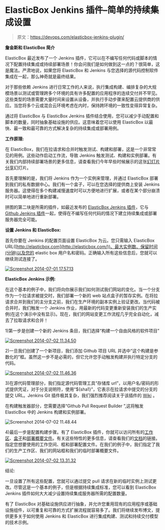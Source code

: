 # ElasticBox Jenkins 插件–简单的持续集成设置

> 原文：<https://devops.com/elasticbox-jenkins-plugin/>

**詹金斯和 ElasticBox 简介**

ElasticBox 最近发布了一个 Jenkins 插件，它可以在不编写任何代码或脚本的情况下配置持续集成或持续部署场景！你会问我们是如何做到这一点的？很简单，这是魔法。严肃地说，如果您将 ElasticBox 和 Jenkins 与您选择的源代码控制软件集成在一起，那么神奇就是最终结果。

对于那些依赖 Jenkins 进行日常工作的人来说，执行集成构建、编排复杂的大规模场景以测试或管理跨多个环境的具有许多配置的应用程序的连续交付并不罕见。这些类型的场景需要大量时间来设置从设备，并执行手动步骤来配置云提供商的供应。当您将多个云或混合云环境考虑在内时，保持跨环境的一致性变得异常复杂。

通过将 ElasticBox 与 ElasticBox Jenkins 插件结合使用，您可以减少手动配置和脚本的数量，同时抽象基础设施的供应。这意味着您可以使用 ElasticBox 以最快、最一致和最可靠的方式解决复杂的持续集成或部署用例。

**工作原理:**

在 ElasticBox，我们在拉请求和合并时触发测试、构建和部署，这是一个非常常见的用例。这些动作启动工作流，导致 Jenkins 触发测试、构建和实例部署。有关我们内部持续部署场景的更多信息，请查看我们今年早些时候展示的这张[幻灯片分享](http://www.slideshare.net/ElasticBox/ramiro-glucon)幻灯片。

首先要理解的是，我们将 Jenkins 作为一个实例来管理，并通过 ElasticBox 部署到我们的私有数据中心。我们有一个盒子，可以在您选择的提供商上安装 Jenkins 服务器。这使得在多个构建减慢速度时可以方便地进行扩展，或者在某个部分崩溃时可以简单地进行重新部署。

拼图的第二块是所需的插件，如最近发布的 [ElasticBox Jenkins 插件](https://wiki.jenkins-ci.org/display/JENKINS/ElasticBox+CI)，它与 [Github Jenkins 插件](https://wiki.jenkins-ci.org/display/JENKINS/GitHub+Plugin)一起，使得在不编写任何代码的情况下建立持续集成或部署服务器完全可能。

**设置 Jenkins 和 ElasticBox:**

首先你要在 Jenkins 的配置页面设置 ElasticBox 为云。您只需输入 ElasticBox URL([http://elasticbox.com](http://elasticbox.com/))、最大实例数、保留时间(分钟)以及您的 elastic box 用户名和密码。正确输入所有这些信息后，您就可以继续测试连接了。

[![Screenshot 2014-07-01 17.57.13](img/7e7285c1881befd766a9348c6c9c3148.png)](http://elasticbox.com/blog/wp-content/uploads/2014/07/Screenshot-2014-07-01-17.57.13.png)

**ElasticBox Jenkins 示例:**

在这个基本的例子中，我们将向你展示我们如何测试我们网站的变化。当一个分支作为一个拉请求被提交时，我们部署一个新的 web 站点盒子的暂存实例。在将拉请求合并到我们的主分支之前，我们在生产环境的副本实例上验证更改。当代码被合并时，我们触发一个 Jenkins 作业，用最新的代码变更重新安装我们的生产实例(在这个演示中没有显示)。现在，我们的网站变更工作流程几乎完全自动化，减去了拉取请求和合并！

1)第一步是创建一个新的 Jenkins 条目，我们选择“构建一个自由风格的软件项目”

[![Screenshot 2014-07-02 11.34.50](img/8c9018a56174dc1a01a6a44e15e1bfb2.png)](http://elasticbox.com/blog/wp-content/uploads/2014/07/Screenshot-2014-07-02-11.34.50.png)

2)一旦我们创建了一个新项目，我们添加 Github 项目 URL 并选中“这个构建是参数化的”框。虽然这一步不是必需的，但它允许您手动触发构建并执行特定分支的代码。

[![Screenshot 2014-07-02 11.46.36](img/070019b0f985d244ebef94f67c44b39b.png)](http://elasticbox.com/blog/wp-content/uploads/2014/07/Screenshot-2014-07-02-11.46.36.png)

3)在源代码管理部分，我们指定源代码管理工具“存储库 url”，以用户名/密码的形式提供凭证，对于分支说明符，使用“${sha1}”，它表示在拉请求中提交的分支的提交 URL。Jenkins Git 插件极其复杂，我们强烈推荐阅读关于该插件的 [Wiki](https://wiki.jenkins-ci.org/display/JENKINS/Git+Plugin) 。

在构建触发器部分，您需要选择“Github Pull Request Builder ”,这将触发 ElasticBox 中的 Jenkins 构建和实例部署。

![Screenshot 2014-07-02 11.48.44](img/8446e6fdad86576fb76d64b21dc375aa.png)

4)最后一步是配置构建步骤。有了 ElasticBox 插件，你就可以访问所有的[工作区](http://elasticbox.com/documentation/core-concepts/workspaces-and-collaboration/)、[盒子](http://elasticbox.com/documentation/core-concepts/boxes/)和[部署概要文件](http://elasticbox.com/documentation/deploying-and-managing-instances/deploying-managing-instances/)。有关这些特性的更多信息，请查看我们的[文档](http://elasticbox.com/documentation/ "documentation")的链接。指定您想要使用的工作空间、框和部署配置文件。在我们的例子中，我们指定了我们的生产工作区、我们的网站框和我们的临时部署概要文件。

[![Screenshot 2014-07-02 13.31.32](img/6a3ecf0f2ff80d4fe1db927711bbab34.png)](http://elasticbox.com/blog/wp-content/uploads/2014/07/Screenshot-2014-07-02-13.31.32.png)

结论:

一旦设置了所有这些配置，您就可以通过提交 pull 请求在新的临时实例上测试更改。尽管这是一个基本的例子，但是根据持续集成标准，您可以看到 ElasticBox Jenkins 插件如何大大减少设置持续集成服务器所需的配置数量。

有了 ElasticBox 对基础设施供应进行抽象，并允许您重用现有的应用程序或基础设施组件，以可重复和可靠的方式扩展流程就容易多了。我们将继续发布博文，提供更多关于如何使用 Jenkins 和 ElasticBox 进行集成构建、测试和持续交付模型的技术示例。